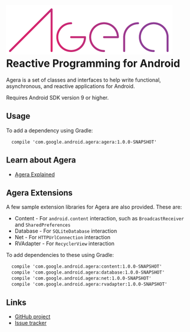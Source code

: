 ![Agera](https://github.com/google/agera/blob/master/doc/images/agera.png)
Reactive Programming for Android
================================

Agera is a set of classes and interfaces to help write functional, asynchronous, and reactive 
applications for Android.

Requires Android SDK version 9 or higher.

Usage
-----

To add a dependency using Gradle:

```
  compile 'com.google.android.agera:agera:1.0.0-SNAPSHOT'
```

Learn about Agera
------------------

- [Agera Explained](https://github.com/google/agera/wiki)

Agera Extensions
----------------

A few sample extension libraries for Agera are also provided. These are:

- Content - For `android.content` interaction, such as `BroadcastReceiver` and `SharedPreferences`
- Database - For `SQLiteDatabase` interaction
- Net - For `HTTPUrlConnection` interaction
- RVAdapter - For `RecyclerView` interaction

To add dependencies to these using Gradle:

```
  compile 'com.google.android.agera:content:1.0.0-SNAPSHOT'
  compile 'com.google.android.agera:database:1.0.0-SNAPSHOT'
  compile 'com.google.android.agera:net:1.0.0-SNAPSHOT'
  compile 'com.google.android.agera:rvadapter:1.0.0-SNAPSHOT'
```

Links
-----

- [GitHub project](https://github.com/google/agera)
- [Issue tracker](https://github.com/google/agera/issues/new)

